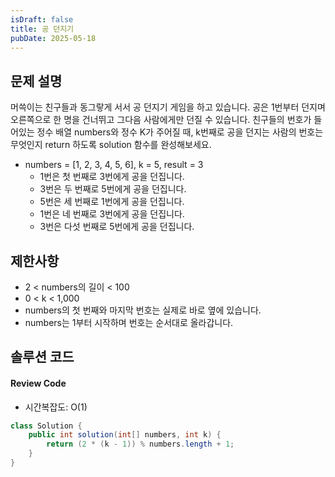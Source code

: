 ```yaml
---
isDraft: false
title: 공 던지기
pubDate: 2025-05-18
---
```


## 문제 설명

머쓱이는 친구들과 동그랗게 서서 공 던지기 게임을 하고 있습니다.
공은 1번부터 던지며 오른쪽으로 한 명을 건너뛰고 그다음 사람에게만 던질 수 있습니다.
친구들의 번호가 들어있는 정수 배열 numbers와 정수 K가 주어질 때, k번째로 공을 던지는 사람의 번호는 무엇인지 return 하도록 solution 함수를 완성해보세요.

- numbers = [1, 2, 3, 4, 5, 6], k = 5, result = 3
  - 1번은 첫 번째로 3번에게 공을 던집니다.
  - 3번은 두 번째로 5번에게 공을 던집니다.
  - 5번은 세 번째로 1번에게 공을 던집니다.
  - 1번은 네 번째로 3번에게 공을 던집니다.
  - 3번은 다섯 번째로 5번에게 공을 던집니다.

## 제한사항

- 2 < numbers의 길이 < 100
- 0 < k < 1,000
- numbers의 첫 번째와 마지막 번호는 실제로 바로 옆에 있습니다.
- numbers는 1부터 시작하며 번호는 순서대로 올라갑니다.

## 솔루션 코드

#### Review Code
- 시간복잡도: O(1)
```java
class Solution {
    public int solution(int[] numbers, int k) {
        return (2 * (k - 1)) % numbers.length + 1;
    }
}
```
